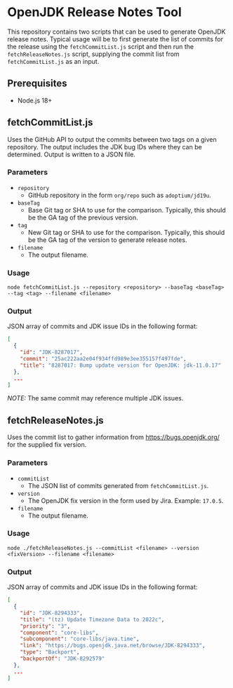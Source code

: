 # OpenJDK Release Notes Tool

This repository contains two scripts that can be used to generate OpenJDK release notes. Typical usage will be to first generate the list of commits for the release using the `fetchCommitList.js` script and then run the `fetchReleaseNotes.js` script, supplying the commit list from `fetchCommitList.js` as an input.

## Prerequisites
 
* Node.js 18+

## fetchCommitList.js

Uses the GitHub API to output the commits between two tags on a given repository. The output includes the JDK bug IDs where they can be determined. Output is written to a JSON file.

### Parameters

* `repository`
  * GitHub repository in the form `org/repo` such as `adoptium/jd19u`.
* `baseTag`
  * Base Git tag or SHA to use for the comparison. Typically, this should be the GA tag of the previous version.
* `tag`
  * New Git tag or SHA to use for the comparison. Typically, this should be the GA tag of the version to generate release notes.
* `filename`
  * The output filename.

### Usage

```console 
node fetchCommitList.js --repository <repository> --baseTag <baseTag> --tag <tag> --filename <filename>
```

### Output

JSON array of commits and JDK issue IDs in the following format:

```JSON
[
  {
    "id": "JDK-8287017",
    "commit": "25ac222aa2e04f934ffd989e3ee355157f497fde",
    "title": "8287017: Bump update version for OpenJDK: jdk-11.0.17"
  },
  ...
]
```

*NOTE:* The same commit may reference multiple JDK issues.

##  fetchReleaseNotes.js

Uses the commit list to gather information from https://bugs.openjdk.org/ for the supplied fix version.

### Parameters

* `commitList`
  * The JSON list of commits generated from `fetchCommitList.js`.
* `version`
  * The OpenJDK fix version in the form used by Jira. Example: `17.0.5`.
* `filename`
  * The output filename.

### Usage

```console 
node ./fetchReleaseNotes.js --commitList <filename> --version <fixVersion> --filename <filename>
```

### Output

JSON array of commits and JDK issue IDs in the following format:

```JSON
[
  {
    "id": "JDK-8294333",
    "title": "(tz) Update Timezone Data to 2022c",
    "priority": "3",
    "component": "core-libs",
    "subcomponent": "core-libs/java.time",
    "link": "https://bugs.openjdk.java.net/browse/JDK-8294333",
    "type": "Backport",
    "backportOf": "JDK-8292579"
  },
  ...
]
```
